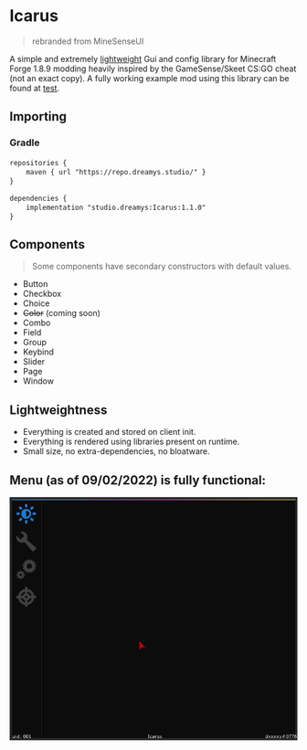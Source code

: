 # Icarus
> rebranded from MineSenseUI

A simple and extremely [lightweight](#lightweightness) Gui and config library for Minecraft Forge 1.8.9 modding heavily inspired by the GameSense/Skeet CS:GO cheat (not an exact copy). A fully working example mod using this library can be found at [test](src/main/java/studio/dreamys/test).

## Importing
### Gradle
```
repositories {
    maven { url "https://repo.dreamys.studio/" }
}
```
```
dependencies {
    implementation "studio.dreamys:Icarus:1.1.0"
}
```

## Components
> Some components have secondary constructors with default values.
- Button
- Checkbox
- Choice
- ~~Color~~ (coming soon)
- Combo
- Field
- Group
- Keybind
- Slider
- Page
- Window

## Lightweightness
- Everything is created and stored on client init.
- Everything is rendered using libraries present on runtime.
- Small size, no extra-dependencies, no bloatware.

## Menu (as of 09/02/2022) is fully functional:
![icarus.gif](.github/icarus.gif)